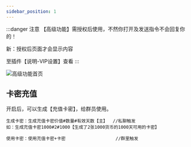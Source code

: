 ```yaml
---
sidebar_position: 1
---
```

:::danger 注意
【高级功能】需授权后使用，不然你打开及发送指令不会回复你的！

新：授权后页面才会显示内容

至插件【说明-VIP设置】查看
:::

![高级功能首页](/img/doc/高级功能/高级首页/首页.png)

## 卡密充值
开启后，可以生成【充值卡密】，给群员使用。
~~~
生成卡密：生成充值卡密价值#数量#有效天数【主】  //私聊触发
如：生成充值卡密1000#2#1000【生成了2张1000货币的1000天可用的卡密】

使用卡密：使用充值卡密+卡密                   //群里触发
~~~
